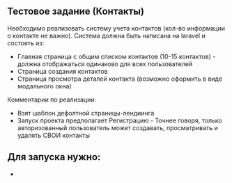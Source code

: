 ## Тестовое задание (Контакты)

Необходимо реализовать систему учета контактов (кол-во информации о контакте не важно). Система должна быть написана на laravel и состоять из:

- Главная страница с общим списком контактов (10-15 контактов) - должна отображаться одинаково для всех пользователей
- Страница создания контактов
- Страница просмотра деталей контакта (возможно оформить в виде модального окна)

Комментарии по реализации:

- Взят шаблон дефолтной страницы-лендиинга
- Запуск проекта предполагает Регистрацию - Точнее говоря, только авторизованный пользователь может создавать, просматривать и удалять СВОИ контакты

## Для запуска нужно:
- 

